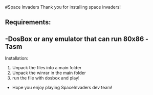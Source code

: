 #Space Invaders
Thank you for installing space invaders!

Requirements:
-------------
-DosBox or any emulator that can run 80x86
-Tasm
-------------
Installation:
1) Unpack the files into a main folder
2) Unpack the winrar in the main folder
3) run the file with dosbox and play!



- Hope you enjoy playing SpaceInvaders dev team!
